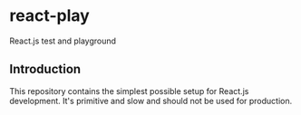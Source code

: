 # react-play

React.js test and playground

## Introduction

This repository contains the simplest possible setup for React.js development. It's primitive and slow and should not be used for production.